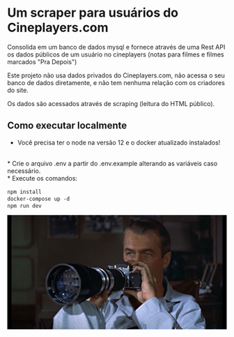 # Um scraper para usuários do Cineplayers.com

Consolida em um banco de dados mysql e fornece através de uma Rest API os dados públicos de um usuário no cineplayers (notas para filmes e filmes marcados "Pra Depois")

Este projeto não usa dados privados do Cineplayers.com, não acessa o seu banco de dados diretamente, e não tem nenhuma relação com os criadores do site.

Os dados são acessados através de scraping (leitura do HTML público).

## Como executar localmente

* Você precisa ter o node na versão 12 e o docker atualizado instalados!
<br/>
* Crie o arquivo .env a partir do .env.example alterando as variáveis caso necessário.
<br/>
* Execute os comandos:

```
npm install
docker-compose up -d
npm run dev
```

![Janela Indiscreta (Alfred Hitchcock, 1954](readme.jpg)
